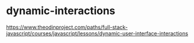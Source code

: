 # dynamic-interactions
https://www.theodinproject.com/paths/full-stack-javascript/courses/javascript/lessons/dynamic-user-interface-interactions
